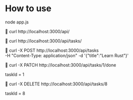 # How to use

node app.js

<!-- Y: WELCOME PAGE -->

 curl http://localhost:3000/api/

<!-- Y: LIST -->

 curl http://localhost:3000/api/tasks/

<!-- Y: ADD -->

 curl -X POST http://localhost:3000/api/tasks  
 -H "Content-Type: application/json"
-d '{"title":"Learn Rust"}'

<!-- Y: MARK DONE -->

 curl -X PATCH http://localhost:3000/api/tasks/1/done

taskId = 1

<!-- Y:DELETE -->

 curl -X DELETE http://localhost:3000/api/tasks/8

taskId = 8

<!--
NOTE:
========================
1. While specifying method use
  '-X' <method>
2. -H = Header
3. -d = Data
-->

<!--
G:
folderStracture
-----------------------------------
project/
├── app.js
├── routes/
│   └── taskRoutes.js
├── controllers/          {services in this app}
│   └── taskController.js
├── models/
│   └── taskModel.js
├── utils/
│   └── cleanConsoleUtil.js
│
│
-->
